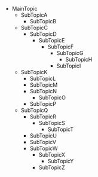 - MainTopic    
    - SubTopicA
        - SubTopicB
    - SubTopicC
        - SubTopicD
            - SubTopicE
                - SubTopicF
                    - SubTopicG
                        - SubTopicH
                    - SubTopicI
    - SubTopicK
        - SubTopicL
        - SubTopicM
        - SubTopicN
            - SubTopicO
        - SubTopicP
    - SubTopicQ
        - SubTopicR
            - SubTopicS
                - SubTopicT
        - SubTopicU
        - SubTopicV
        - SubTopicW
            - SubTopicX
                - SubTopicY
            - SubTopicZ